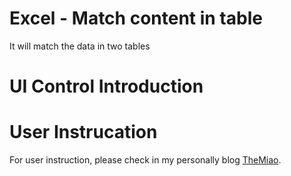 # Excel - Match content in table

It will match the data in two tables


# UI Control Introduction
  

# User Instrucation

For user instruction, please check in my personally blog [TheMiao](https://www.cnblogs.com/TheMiao/p/13363841.html).
